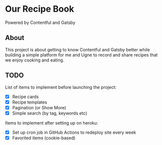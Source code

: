 # Our Recipe Book

Powered by Contentful and Gatsby

## About

This project is about getting to know Contentful and Gatsby better while building a simple platform for me and Ugne to record and share recipes that we enjoy cooking and eating.

## TODO

List of items to implement before launching the project:

- [x] Recipe cards
- [x] Recipe templates
- [x] Pagination (or Show More)
- [x] Simple search (by tag, keywords etc)

Items to implement after setting up on heroku:

- [x] Set up cron job in GitHub Actions to redeploy site every week
- [x] Favorited items (cookie-based)
